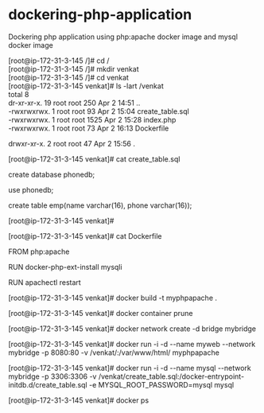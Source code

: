 # dockering-php-application
Dockering php application using php:apache docker image and mysql docker image

[root@ip-172-31-3-145 /]# cd /  
[root@ip-172-31-3-145 /]# mkdir venkat  
[root@ip-172-31-3-145 /]# cd venkat  
[root@ip-172-31-3-145 venkat]# ls -lart /venkat  
total 8  
dr-xr-xr-x. 19 root root  250 Apr  2 14:51 ..  
-rwxrwxrwx.  1 root root   93 Apr  2 15:04 create_table.sql  
-rwxrwxrwx.  1 root root 1525 Apr  2 15:28 index.php  
-rwxrwxrwx.  1 root root   73 Apr  2 16:13 Dockerfile  

drwxr-xr-x.  2 root root   47 Apr  2 15:56 .

[root@ip-172-31-3-145 venkat]# cat create_table.sql

create database phonedb;

use phonedb;

create table emp(name varchar(16), phone varchar(16));

[root@ip-172-31-3-145 venkat]#

[root@ip-172-31-3-145 venkat]# cat Dockerfile

FROM php:apache

RUN docker-php-ext-install mysqli

RUN apachectl restart

[root@ip-172-31-3-145 venkat]# docker build -t myphpapache .

[root@ip-172-31-3-145 venkat]# docker container prune

[root@ip-172-31-3-145 venkat]# docker network create -d bridge mybridge

[root@ip-172-31-3-145 venkat]# docker run -i -d --name myweb --network mybridge -p 8080:80 -v /venkat/:/var/www/html/ myphpapache

[root@ip-172-31-3-145 venkat]# docker run -i -d --name mysql --network mybridge -p 3306:3306 -v /venkat/create_table.sql:/docker-entrypoint-initdb.d/create_table.sql -e MYSQL_ROOT_PASSWORD=mysql mysql

[root@ip-172-31-3-145 venkat]# docker ps 
